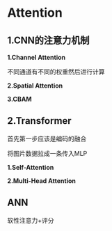 # **Attention**

## **1.CNN的注意力机制**

**1.Channel Attention**

不同通道有不同的权重然后进行计算

**2.Spatial Attention**

**3.CBAM**

## **2.Transformer**

首先第一步应该是编码的融合

将图片数据拉成一条传入MLP

**1.Self-Attention**

**2.Multi-Head Attention**

## **ANN**

软性注意力+评分